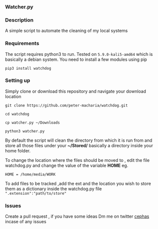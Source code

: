 ### Watcher.py

### Description
A simple script to automate the cleaning of my local systems

### Requirements
The script requires python3 to run. Tested on  `5.9.0-kali5-amd64` which is basically a debian system.
You need to install a few modules using pip 

```
pip3 install watchdog

```
### Setting up
Simply clone or download this repository and navigate your download location

```
git clone https://github.com/peter-macharia/watchdog.git

cd watchdog

cp watcher.py ~/Downloads

python3 watcher.py 

```
By default the script will clean the directory from which it is run from and store all those files under your **~/Stored/** basically a directory inside your home folder.

To change the location where the files should be moved to , edit the file watchdog.py and change the value of the variable **HOME** eg. 

`HOME = /home/media/WORK`

To add files to be tracked ,add the ext and the location you wish to store them  as a dictionary inside the watchdog.py file
`".extension":"path/to/store"`

### Issues
Create a pull request , if you  have some ideas
Dm me on twitter [cephas](https://twitter.com/macharia_cephas) incase of any issues 


